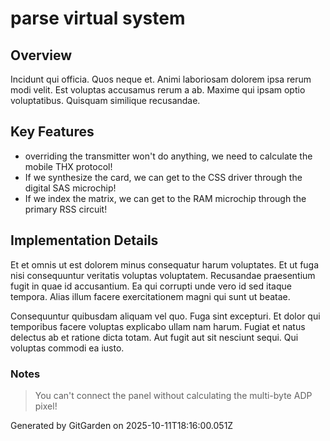 # parse virtual system

## Overview
Incidunt qui officia. Quos neque et. Animi laboriosam dolorem ipsa rerum modi velit. Est voluptas accusamus rerum a ab. Maxime qui ipsam optio voluptatibus. Quisquam similique recusandae.

## Key Features
- overriding the transmitter won't do anything, we need to calculate the mobile THX protocol!
- If we synthesize the card, we can get to the CSS driver through the digital SAS microchip!
- If we index the matrix, we can get to the RAM microchip through the primary RSS circuit!

## Implementation Details
Et et omnis ut est dolorem minus consequatur harum voluptates. Et ut fuga nisi consequuntur veritatis voluptas voluptatem. Recusandae praesentium fugit in quae id accusantium. Ea qui corrupti unde vero id sed itaque tempora. Alias illum facere exercitationem magni qui sunt ut beatae.
 Consequuntur quibusdam aliquam vel quo. Fuga sint excepturi. Et dolor qui temporibus facere voluptas explicabo ullam nam harum. Fugiat et natus delectus ab et ratione dicta totam. Aut fugit aut sit nesciunt sequi. Qui voluptas commodi ea iusto.

### Notes
> You can't connect the panel without calculating the multi-byte ADP pixel!

Generated by GitGarden on 2025-10-11T18:16:00.051Z